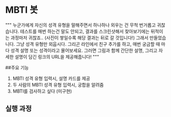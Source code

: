 # MBTI 봇

"""
누군가에게 자신의 성격 유형을 말해주면서 하나하나 외우는 건 무척 번거롭고 귀찮습니다. 테스트를 매번 하는건 말도 안되고, 결과를 스크린샷해서 찾아보기에는 뒤적이는 과정마저 귀찮죠.. (사진이 쌓일수록 해당 결과는 뒤로 갈 것입니다!) 그래서 만들었습니다. 그냥 성격 유형만 외웁시다. 그리곤 라인에서 친구 추가를 하고, 매번 궁금할 때 마다 성격 설명 또는 성격이라고 물어보세요. 그러면 그림과 함께 간단한 설명, 그리고 자세한 설명이 담긴 링크의 URL을 제공해줍니다!
"""


##주요 기능
1. MBTI 성격 유형 입력시, 설명 카드를 제공
2. 두 사람의 MBTI 성격 유형 입력시, 궁합을 알려줌
3. MBTI를 검사하고 싶다 (미구현)

## 실행 과정 
